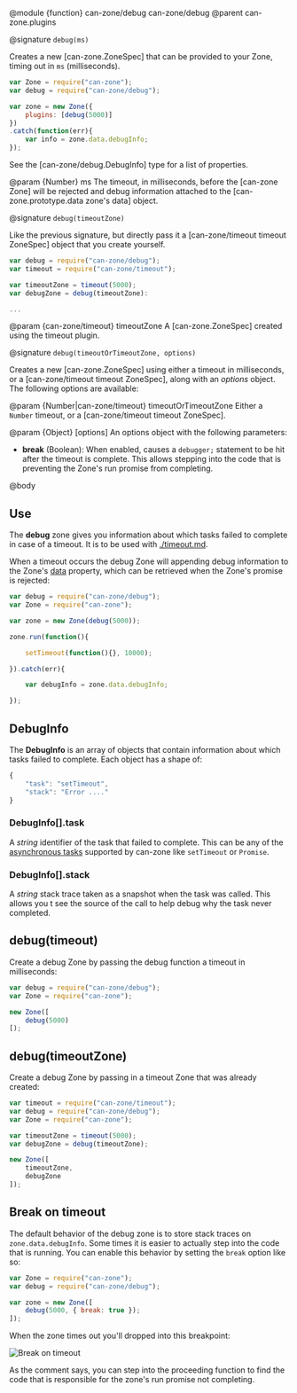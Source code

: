 @module {function} can-zone/debug can-zone/debug
@parent can-zone.plugins

@signature `debug(ms)`

Creates a new [can-zone.ZoneSpec] that can be provided to your Zone, timing out in `ms` (milliseconds).

```js
var Zone = require("can-zone");
var debug = require("can-zone/debug");

var zone = new Zone({
	plugins: [debug(5000)]
})
.catch(function(err){
	var info = zone.data.debugInfo;
});
```

See the [can-zone/debug.DebugInfo] type for a list of properties.

@param {Number} ms The timeout, in milliseconds, before the [can-zone Zone] will be rejected and debug information attached to the [can-zone.prototype.data zone's data] object.

@signature `debug(timeoutZone)`

Like the previous signature, but directly pass it a [can-zone/timeout timeout ZoneSpec] object that you create yourself.

```js
var debug = require("can-zone/debug");
var timeout = require("can-zone/timeout");

var timeoutZone = timeout(5000);
var debugZone = debug(timeoutZone):

...
```

@param {can-zone/timeout} timeoutZone A [can-zone.ZoneSpec] created using the timeout plugin.

@signature `debug(timeoutOrTimeoutZone, options)`

Creates a new [can-zone.ZoneSpec] using either a timeout in milliseconds, or a [can-zone/timeout timeout ZoneSpec], along with an *options* object. The following options are available:

@param {Number|can-zone/timeout} timeoutOrTimeoutZone Either a `Number` timeout, or a [can-zone/timeout timeout ZoneSpec].

@param {Object} [options] An options object with the following parameters:

  * __break__ (Boolean): When enabled, causes a `debugger;` statement to be hit after the timeout is complete. This allows stepping into the code that is preventing the Zone's run promise from completing.

@body

## Use

The **debug** zone gives you information about which tasks failed to complete in case of a timeout. It is to be used with [./timeout.md](can-zone/timeout).

When a timeout occurs the debug Zone will appending debug information to the Zone's [data](https://github.com/canjs/can-zone/blob/master/docs/data.md) property, which can be retrieved when the Zone's promise is rejected:

```js
var debug = require("can-zone/debug");
var Zone = require("can-zone");

var zone = new Zone(debug(5000));

zone.run(function(){

	setTimeout(function(){}, 10000);

}).catch(err){

	var debugInfo = zone.data.debugInfo;

});
```

## DebugInfo

The **DebugInfo** is an array of objects that contain information about which tasks failed to complete. Each object has a shape of:

```js
{
	"task": "setTimeout",
	"stack": "Error ...."
}
```

### DebugInfo[].task

A *string* identifier of the task that failed to complete. This can be any of the [asynchronous tasks](https://github.com/canjs/can-zone#tasks) supported by can-zone like `setTimeout` or `Promise`.

### DebugInfo[].stack

A *string* stack trace taken as a snapshot when the task was called. This allows you t see the source of the call to help debug why the task never completed.

## debug(timeout)

Create a debug Zone by passing the debug function a timeout in milliseconds:

```js
var debug = require("can-zone/debug");
var Zone = require("can-zone");

new Zone([
	debug(5000)
[);
```

## debug(timeoutZone)

Create a debug Zone by passing in a timeout Zone that was already created:

```js
var timeout = require("can-zone/timeout");
var debug = require("can-zone/debug");
var Zone = require("can-zone");

var timeoutZone = timeout(5000);
var debugZone = debug(timeoutZone);

new Zone([
	timeoutZone,
	debugZone
]);
```

## Break on timeout

The default behavior of the debug zone is to store stack traces on `zone.data.debugInfo`. Some times it is easier to actually step into the code that is running. You can enable this behavior by setting the `break` option like so:

```js
var Zone = require("can-zone");
var debug = require("can-zone/debug");

var zone = new Zone([
	debug(5000, { break: true });
]);
```

When the zone times out you'll dropped into this breakpoint:

<img alt="Break on timeout" style="max-width:100%;" src="https://user-images.githubusercontent.com/361671/32962443-6eb478d8-cb9a-11e7-9f88-f60ff5712f01.png"/>

As the comment says, you can step into the proceeding function to find the code that is responsible for the zone's run promise not completing.
